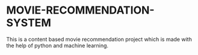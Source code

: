 # MOVIE-RECOMMENDATION-SYSTEM
This is a content based movie recommendation project which is made with the help of python and machine learning.
